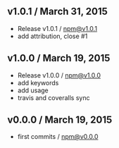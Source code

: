 

## v1.0.1 / March 31, 2015
- Release v1.0.1 / npm@v1.0.1
- add attribution, close #1

## v1.0.0 / March 19, 2015
- Release v1.0.0 / npm@v1.0.0
- add keywords
- add usage
- travis and coveralls sync

## v0.0.0 / March 19, 2015
- first commits / npm@v0.0.0